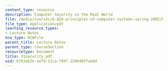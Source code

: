 ```yaml
---
content_type: resource
description: Computer Security in the Real World
file: /media/courses/6-826-principles-of-computer-systems-spring-2002/b7b1eb2eae7d51caf49f2206402fae8d_31security.pdf
file_type: application/pdf
learning_resource_types:
- Lecture Notes
ocw_type: OCWFile
parent_title: Lecture Notes
parent_type: CourseSection
resourcetype: Document
title: 31security.pdf
uid: b7b1eb2e-ae7d-51ca-f49f-2206402fae8d
---
```

